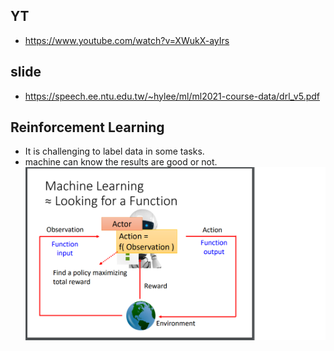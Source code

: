 ## YT  
  * https://www.youtube.com/watch?v=XWukX-ayIrs  

## slide  
  * https://speech.ee.ntu.edu.tw/~hylee/ml/ml2021-course-data/drl_v5.pdf  

## Reinforcement Learning  
  * It is challenging to label data in some tasks.  
  * machine can know the results are good or not.  
![Image of Yaktocat](https://github.com/ting-chih/NTU-ML2021spring/blob/main/image/rl1.png)  
